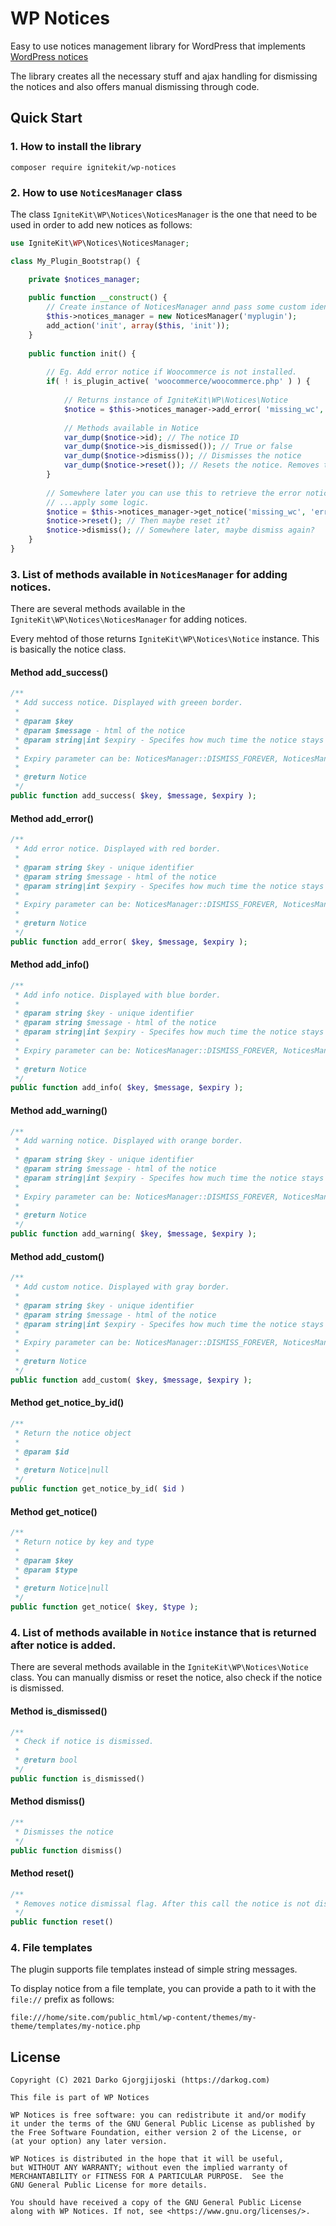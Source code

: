 # WP Notices

Easy to use notices management library for WordPress that
implements [WordPress notices](https://developer.wordpress.org/reference/hooks/admin_notices/)

The library creates all the necessary stuff and ajax handling for dismissing the notices and also offers manual dismissing through code.

## Quick Start

### 1. How to install the library

```
composer require ignitekit/wp-notices
```

### 2. How to use `NoticesManager` class

The class `IgniteKit\WP\Notices\NoticesManager` is the one that need to be used in order to add new notices as follows:

```php
use IgniteKit\WP\Notices\NoticesManager;

class My_Plugin_Bootstrap() {

    private $notices_manager;
    
    public function __construct() {
        // Create instance of NoticesManager annd pass some custom identifier / prefix here.
        $this->notices_manager = new NoticesManager('myplugin');
        add_action('init', array($this, 'init'));
    }
    
    public function init() {
    
        // Eg. Add error notice if Woocommerce is not installed.
        if( ! is_plugin_active( 'woocommerce/woocommerce.php' ) ) {
            
            // Returns instance of IgniteKit\WP\Notices\Notice
            $notice = $this->notices_manager->add_error( 'missing_wc', '<h3>WooCommerce not installed</h3><p>Please install WooCommerce in order to use My Plugin</p>', NoticesManager::DISMISS_FOREVER );   
            
            // Methods available in Notice
            var_dump($notice->id); // The notice ID
            var_dump($notice->is_dismissed()); // True or false
            var_dump($notice->dismiss()); // Dismisses the notice
            var_dump($notice->reset()); // Resets the notice. Removes the dismissed status.
        }
        
        // Somewhere later you can use this to retrieve the error notice you added before...
        // ...apply some logic.
        $notice = $this->notices_manager->get_notice('missing_wc', 'error');
        $notice->reset(); // Then maybe reset it?
        $notice->dismiss(); // Somewhere later, maybe dismiss again?
    }
}
```

### 3. List of methods available in `NoticesManager` for adding notices.

There are several methods available in the `IgniteKit\WP\Notices\NoticesManager` for adding notices.

Every mehtod of those returns `IgniteKit\WP\Notices\Notice` instance. This is basically the notice class.

#### Method add_success()

```php
/**
 * Add success notice. Displayed with greeen border.
 *
 * @param $key
 * @param $message - html of the notice
 * @param string|int $expiry - Specifes how much time the notice stays disabled. 
 *
 * Expiry parameter can be: NoticesManager::DISMISS_FOREVER, NoticesManager::DISMISS_DISABLED or number of seconds)
 *
 * @return Notice
 */
public function add_success( $key, $message, $expiry );
```

#### Method add_error()

```php
/**
 * Add error notice. Displayed with red border.
 *
 * @param string $key - unique identifier
 * @param string $message - html of the notice
 * @param string|int $expiry - Specifes how much time the notice stays disabled. 
 *
 * Expiry parameter can be: NoticesManager::DISMISS_FOREVER, NoticesManager::DISMISS_DISABLED or number of seconds)
 *
 * @return Notice
 */
public function add_error( $key, $message, $expiry );
```

#### Method add_info()

```php
/**
 * Add info notice. Displayed with blue border.
 *
 * @param string $key - unique identifier
 * @param string $message - html of the notice
 * @param string|int $expiry - Specifes how much time the notice stays disabled. 
 *
 * Expiry parameter can be: NoticesManager::DISMISS_FOREVER, NoticesManager::DISMISS_DISABLED or number of seconds)
 *
 * @return Notice
 */
public function add_info( $key, $message, $expiry );
```

#### Method add_warning()

```php
/**
 * Add warning notice. Displayed with orange border.
 *
 * @param string $key - unique identifier
 * @param string $message - html of the notice
 * @param string|int $expiry - Specifes how much time the notice stays disabled. 
 *
 * Expiry parameter can be: NoticesManager::DISMISS_FOREVER, NoticesManager::DISMISS_DISABLED or number of seconds)
 *
 * @return Notice
 */
public function add_warning( $key, $message, $expiry );
```

#### Method add_custom()

```php
/**
 * Add custom notice. Displayed with gray border.
 *
 * @param string $key - unique identifier
 * @param string $message - html of the notice
 * @param string|int $expiry - Specifes how much time the notice stays disabled. 
 *
 * Expiry parameter can be: NoticesManager::DISMISS_FOREVER, NoticesManager::DISMISS_DISABLED or number of seconds)
 *
 * @return Notice
 */
public function add_custom( $key, $message, $expiry );
```

#### Method get_notice_by_id()

```php
/**
 * Return the notice object
 *
 * @param $id
 *
 * @return Notice|null
 */
public function get_notice_by_id( $id )
```

#### Method get_notice()

```php
/**
 * Return notice by key and type
 *
 * @param $key
 * @param $type
 *
 * @return Notice|null
 */
public function get_notice( $key, $type );
```

### 4. List of methods available in `Notice` instance that is returned after notice is added.

There are several methods available in the `IgniteKit\WP\Notices\Notice` class. You can manually dismiss or reset the
notice, also check if the notice is dismissed.

#### Method is_dismissed()

```php
/**
 * Check if notice is dismissed.
 *
 * @return bool
 */
public function is_dismissed()
```

#### Method dismiss()

```php
/**
 * Dismisses the notice
 */
public function dismiss()
```

#### Method reset()

```php
/**
 * Removes notice dismissal flag. After this call the notice is not dismissed anymore.
 */
public function reset()
```

### 4. File templates

The plugin supports file templates instead of simple string messages.

To display notice from a file template, you can provide a path to it with the `file://` prefix as follows:

```
file:///home/site.com/public_html/wp-content/themes/my-theme/templates/my-notice.php
```

## License

```
Copyright (C) 2021 Darko Gjorgjijoski (https://darkog.com)

This file is part of WP Notices

WP Notices is free software: you can redistribute it and/or modify
it under the terms of the GNU General Public License as published by
the Free Software Foundation, either version 2 of the License, or
(at your option) any later version.

WP Notices is distributed in the hope that it will be useful,
but WITHOUT ANY WARRANTY; without even the implied warranty of
MERCHANTABILITY or FITNESS FOR A PARTICULAR PURPOSE.  See the
GNU General Public License for more details.

You should have received a copy of the GNU General Public License
along with WP Notices. If not, see <https://www.gnu.org/licenses/>.
```
